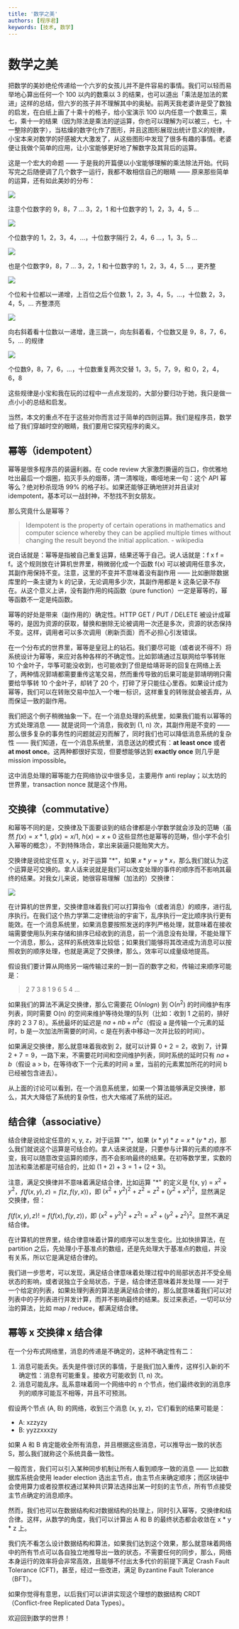 ```yaml
---
title: '数学之美'
authors: [程序君]
keywords: [技术, 数学]
---
```



# 数学之美

把数学的美妙绝伦传递给一个六岁的女孩儿并不是件容易的事情。我们可以轻而易举地心算出任何一个 100 以内的数乘以 3 的结果，也可以道出「乘法是加法的累进」这样的总结，但六岁的孩子并不理解其中的奥秘。前两天我老婆许是受了数独的启发，在白纸上画了十乘十的格子，给小宝演示 100 以内任意一个数乘三，乘七，乘十一的结果（因为除法是乘法的逆运算，你也可以理解为可以被三，七，十一整除的数字），当枯燥的数字化作了图形，并且这图形展现出统计意义的规律，小宝本来对数学的好感被大大激发了，从这些图形中发现了很多有趣的事情。老婆便让我做个简单的应用，让小宝能够更好地了解数字及其背后的运算。

这是一个宏大的命题 —— 于是我的开篇便以小宝能够理解的乘法除法开始。代码写完之后随便调了几个数字一运行，我都不敢相信自己的眼睛 —— 原来那些简单的运算，还有如此美妙的分布：

![](assets/3.jpg)

注意个位数字的 9，8，7 ... 3，2，1 和十位数字的 1，2，3，4，5 ...

![](assets/7.jpg)

个位数字的 1，2，3，4，...，十位数字隔行 2，4，6 ...，1，3，5 ...

![](assets/9.jpg)

也是个位数字9，8，7 ... 3，2，1 和十位数字的 1，2，3，4，5 ...，更齐整

![](assets/11.jpg)

个位和十位都以一递增，上百位之后个位数 1，2，3，4，5，...，十位数 2，3，4，5，... 齐整漂亮

![](assets/13.jpg)

向右斜着看十位数以一递增，逢三跳一，向左斜着看，个位数又是 9，8，7，6，5，... 的规律

![](assets/19.jpg)

个位数9，8，7，6，...，十位数重复两次交替 1，3，5，7，9，和 0，2，4，6，8

这些规律是小宝和我在玩的过程中一点点发现的，大部分要归功于她，我只是做一点小小的总结和启发。

当然，本文的重点不在于这些对你而言过于简单的四则运算。我们是程序员，数学给了我们穿越时空的眼睛，我们要用它探究程序的奥义。

## 幂等（idempotent）

幂等是很多程序员的装逼利器。在 code review 大家激烈撕逼的当口，你优雅地吐出最后一个烟圈，掐灭手头的烟蒂，清一清喉咙，嘶哑地来一句：这个 API 幂等么？绝对秒杀现场 99% 的格子衫。如果还能够正确地拼对并且读对 idempotent，基本可以一战封神，不愁找不到女朋友。

那么究竟什么是幂等？

> Idempotent is the property of certain operations in mathematics and computer science whereby they can be applied multiple times without changing the result beyond the initial application. - wikipedia

说白话就是：幂等是指被自己重复运算，结果还等于自己。说人话就是：f x f = f。这个规则放在计算机世界里，稍微弱化成一个函数 f(x) 可以被调用任意多次，其副作用保持不变。注意，这里的不变并不意味着没有副作用 —— 比如删除数据库里的一条主键为 k 的记录，无论调用多少次，其副作用都是 k 这条记录不存在。从这个意义上讲，没有副作用的纯函数（pure function）一定是幂等的，幂等函数不一定是纯函数。

幂等的好处是带来（副作用的）确定性。HTTP GET / PUT / DELETE 被设计成幂等的，是因为资源的获取，替换和删除无论被调用一次还是多次，资源的状态保持不变。这样，调用者可以多次调用（刷新页面）而不必担心引发错误。

在一个分布式的世界里，幂等是皇冠上的钻石。我们要尽可能（或者说不得不）将系统设计为幂等，来应对各种各样的不确定性。比如郭靖通过互联网给华筝转账 10 个金叶子，华筝可能没收到，也可能收到了但是给靖哥哥的回复在网络上丢了，两种情况郭靖都需要重传这笔交易，然而重传导致的后果可能是郭靖明明只需要给华筝转 10 个金叶子，却转了 20 个，打碎了牙只能往心里吞。如果设计成为幂等，我们可以在转账交易中加入一个唯一标识，这样重复的转账就会被丢弃，从而保证一致的副作用。

我们把这个例子稍微抽象一下。在一个消息处理的系统里，如果我们能有以幂等的方式处理消息 —— 就是说同一个消息，我收到 (1, n) 次，其副作用是不变的 —— 那么很多复杂的事务性的问题就迎刃而解了，同时我们也可以降低消息系统的复杂性 —— 我们知道，在一个消息系统里，消息送达的模式有：**at least once** 或者 **at most once**。这两种都很好实现，但要想能够达到 **exactly once** 则几乎是 mission impossible。

这中消息处理的幂等能力在网络协议中很多见，主要用作 anti replay；以太坊的世界里，transaction nonce 就是这个作用。

## 交换律（commutative）

和幂等不同的是，交换律及下面要谈到的结合律都是小学数学就会涉及的范畴（虽然 $f(x) = x * 1$, $g(x) = x / 1$, $h(x) = x + 0$ 这些显然也是幂等的范畴，但小学不会引入幂等的概念），不到特殊场合，拿出来装逼只能贻笑大方。

交换律是说给定任意 x, y，对于运算 "*"，如果 $x * y = y * x$，那么我们就认为这个运算是可交换的。拿人话来说就是我们可以改变处理的事件的顺序而不影响其最终的结果。对我女儿来说，她很容易理解（加法的）交换律：

![](assets/commutative.svg)

在计算机的世界里，交换律意味着我们可以打算指令（或者消息）的顺序，进行乱序执行。在我们这个热力学第二定律统治的宇宙下，乱序执行一定比顺序执行更有能效。在一个消息系统里，如果消息要按照发送的序列严格处理，就意味着在接收端需要使用队列来存储和排序已经收到的消息，前一个消息没有处理，不能处理下一个消息，那么，这样的系统效率比较低；如果我们能够将其改进成为消息可以按照收到的顺序处理，也就是满足了交换律，那么，效率可以成量级地提高。

假设我们要计算从网络另一端传输过来的一到一百的数字之和，传输过来顺序可能是：

> 2 7 3 8 1 9 6 5 4 ...

如果我们的算法不满足交换律，那么它需要花 O($nlogn$) 到 O($n^2$) 的时间维护有序列表，同时需要 O(n) 的空间来维护等待处理的队列（比如：收到 1 之前的，排好序的 2 3 7 8）。系统最坏的延迟是 $na + nb + n^2c$（假设 a 是传输一个元素的延时，b 是一次加法所需要的时间，c 是在列表中移动一次并比较的时间）。

如果满足交换律，那么就意味着我收到 2，就可以计算 $0 + 2 = 2$，收到 7，计算 $2 + 7 = 9$，一路下来，不需要花时间和空间维护列表，同时系统的延时只有 $na + b$（假设 a > b，在等待收下一个元素的时间 a 里，当前的元素累加所花的时间 b 已经被包含进去）。

从上面的讨论可以看到，在一个消息系统里，如果一个算法能够满足交换律，那么，其大大降低了系统的复杂性，也大大缩减了系统的延迟。

## 结合律（associative）

结合律是说给定任意的 x, y, z，对于运算 "*"，如果 $(x * y) * z = x * (y * z)$，那么我们就说这个运算是可结合的。拿人话来说就是，只要参与计算的元素的顺序不变，我可以随意改变运算的顺序，而不会影响最终的结果。在初等数学里，实数的加法和乘法都是可结合的，比如 $(1 + 2) + 3 = 1 + (2 + 3)$。

注意，满足交换律并不意味着满足结合律，比如运算 "*" 的定义是 f(x, y) = $x^2 + y^2$，$f(f(x, y), z) = f(z, f(y, x))$，即 $(x^2 + y^2)^2 + z^2 = z^2 + (y^2 + x^2)^2$，显然满足交换律，但：

$f(f(x, y), z) != f(f(x), f(y, z))$，即 $(x^2 + y^2)^2 + z^2 != x^2 + (y^2 + z^2)^2$。显然不满足结合律。

在计算机的世界里，结合律意味着计算的顺序可以发生变化。比如快排算法，在 partition 之后，先处理小于基准点的数组，还是先处理大于基准点的数组，并没有关系，所以它是满足结合律的。

我们进一步思考，可以发现，满足结合律意味着处理过程中的局部状态并不受全局状态的影响，或者说独立于全局状态，于是，结合律还意味着并发处理 —— 对于一个给定的列表，如果处理列表的算法是满足结合律的，那么就意味着我们可以对列表中的子列表进行并发计算，而并不影响最终的结果。反过来表述，一切可以分治的算法，比如 map / reduce，都满足结合律。

## 幂等 x 交换律 x 结合律

在一个分布式网络里，消息的传递是不确定的，这种不确定性有二：

1) 消息可能丢失。丢失是件很讨厌的事情，于是我们加入重传，这样引入新的不确定性：消息有可能重复。接收方可能收到 (1, n) 次。
2) 消息可能乱序。乱系意味着同一个网络中的 n 个节点，他们最终收到的消息序列的顺序可能互不相等，并且不可预测。

假设两个节点 (A, B) 的网络，收到三个消息 (x, y, z)，它们看到的结果可能是：

* A: xzzyzy
* B: yyzzxxxzy

如果 A 和 B 肯定能收全所有消息，并且根据这些消息，可以推导出一致的状态 S，那么我们就称这个系统具备一致性。

一般而言，我们可以引入某种同步机制让所有人看到顺序一致的消息 —— 比如数据库系统会使用 leader election 选出主节点，由主节点来确定顺序；而区块链中会使用算力或者投票权通过某种共识算法选择出某一时刻的主节点，所有节点接受主节点确定的消息顺序。

然而，我们也可以在数据结构和对数据结构的处理上，同时引入幂等，交换律和结合律。这样，从数学的角度，我们可以计算出 A 和 B 的最终状态都会收敛在 x * y * z 上。

我们先不看怎么设计数据结构和算法，如果我们达到这个效果，那么就意味着网络中的所有节点可以各自独立地推导出一致的状态，不需要任何的同步，那么，网络本身运行的效率将会非常高效，且能够不付出太多代价的前提下满足 Crash Fault Tolerance (CFT)，甚至，经过一些改进，满足 Byzantine Fault Tolerance（BFT）。

如果你觉得有意思，以后我们可以讲讲实现这个理想的数据结构 CRDT（Conflict-free Replicated Data Types）。

欢迎回到数学的世界！

